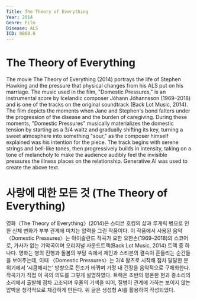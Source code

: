 ```yaml
---
Title: The Theory of Everything
Year: 2014
Genre: Film
Disease: ALS
ICD: 8B60.0
---
```

# The Theory of Everything

The movie The Theory of Everything (2014) portrays the life of Stephen Hawking and the pressure that physical changes from his ALS put on his marriage. The music used in the film, "Domestic Pressures," is an instrumental score by Icelandic composer Jóhann Jóhannsson (1969–2018) and is one of the tracks on the original soundtrack (Back Lot Music, 2014). The film depicts the moments when Jane and Stephen's bond falters under the progression of the disease and the burden of caregiving. During these moments, "Domestic Pressures" musically materializes the domestic tension by starting as a 3/4 waltz and gradually shifting its key, turning a sweet atmosphere into something "sour," as the composer himself explained was his intention for the piece. The track begins with serene strings and bell-like tones, then progressively builds in intensity, taking on a tone of melancholy to make the audience audibly feel the invisible pressures the illness places on the relationship. Generative AI was used to create the above text.

# 사랑에 대한 모든 것 (The Theory of Everything)

영화〈The Theory of Everything〉(2014)은 스티븐 호킹의 삶과 루게릭 병으로 인한 신체 변화가 부부 관계에 미치는 압력을 그린 작품이다. 이 작품에서 사용된 음악 〈Domestic Pressures〉는 아이슬란드 작곡가 요한 요한손(1969–2018)의 스코어로, 가사가 없는 기악곡이며 오리지널 사운드트랙(Back Lot Music, 2014) 트랙 중 하나다. 영화는 병의 진행과 돌봄의 부담 속에서 제인과 스티븐의 결속이 흔들리는 순간들을 보여주는데, 이때 〈Domestic Pressures〉는 3/4 왈츠로 시작해 점차 달달한 분위기에서 ‘시큼해지는’ 방향으로 전조가 바뀌며 가정 내 긴장을 음악적으로 구체화한다. 작곡가가 직접 이 곡의 의도를 그렇게 설명하였다. 트랙은 초반의 평온한 현과 종소리의 소리에서 출발해 점차 고조되며 우울의 기색을 띠어, 질병이 관계에 가하는 보이지 않는 압박을 청각적으로 체감하게 만든다. 위 글은 생성형 AI를 활용하여 작성되었다.
